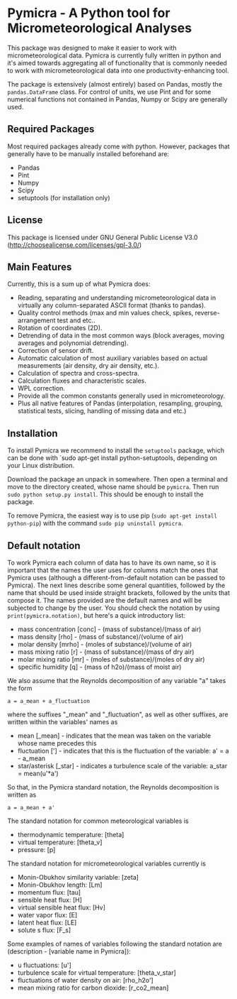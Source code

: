 # Pymicra - A Python tool for Micrometeorological Analyses

This package was designed to make it easier to work with micrometeorological data. Pymicra is currently fully written in python and it's aimed towards aggregating all of functionality that is commonly needed to work with micrometeorological data into one productivity-enhancing tool.

The package is extensively (almost entirely) based on Pandas, mostly the `pandas.DataFrame` class. For control of units, we use Pint and for some numerical functions not contained in Pandas, Numpy or Scipy are generally used.

## Required Packages
Most required packages already come with python. However, packages that generally have to be manually installed beforehand are:

* Pandas
* Pint
* Numpy
* Scipy
* setuptools (for installation only)

## License
This package is licensed under GNU General Public License V3.0 (http://choosealicense.com/licenses/gpl-3.0/)

## Main Features
Currently, this is a sum up of what Pymicra does:

  - Reading, separating and understanding micrometeorological data in virtually any column-separated ASCII format (thanks to pandas).
  - Quality control methods (max and min values check, spikes, reverse-arrangement test and etc..
  - Rotation of coordinates (2D).
  - Detrending of data in the most common ways (block averages, moving averages and polynomial detrending).
  - Correction of sensor drift.
  - Automatic calculation of most auxiliary variables based on actual measurements (air density, dry air density, etc.).
  - Calculation of spectra and cross-spectra.
  - Calculation fluxes and characteristic scales.
  - WPL correction.
  - Provide all the common constants generally used in micrometeorology.
  - Plus all native features of Pandas (interpolation, resampling, grouping, statistical tests, slicing, handling of missing data and etc.)

## Installation
To install Pymicra we recommend to install the `setuptools` package, which can be done with `sudo apt-get install python-setuptools, depending on your Linux distribution.

Download the package an unpack in somewhere. Then open a terminal and move to the directory created, whose name should be `pymicra`. Then run `sudo python setup.py install`. This should be enough to install the package.

To remove Pymicra, the easiest way is to use pip (`sudo apt-get install python-pip`) with the command `sudo pip uninstall pymicra`.

## Default notation
To work Pymicra each column of data has to have its own name, so it is important that the names the user uses for columns match the ones that Pymicra uses (although a different-from-default notation can be passed to Pymicra). The next lines describe some general quantities, followed by the name that should be used inside straight brackets, followed by the units that compose it. The names provided are the default names and will be subjected to change by the user. You should  check the notation by using `print(pymicra.notation)`, but here's a quick introductory list:

 - mass concentration [conc] - (mass of substance)/(mass of air)
 - mass density [rho] - (mass of substance)/(volume of air)
 - molar density [mrho] - (moles of substance)/(volume of air)
 - mass mixing ratio [r] - (mass of substance)/(mass of dry air)
 - molar mixing ratio [mr] - (moles of substance)/(moles of dry air)
 - specific humidity [q] - (mass of h2o)/(mass of moist air)

We also assume that the Reynolds decomposition of any variable "a" takes the form
    
    a = a_mean + a_fluctuation

where the suffixes "\_mean" and "\_fluctuation", as well as other suffixes, are written within the variables' names as
 - mean [\_mean] - indicates that the mean was taken on the variable whose name precedes this
 - fluctuation ['] - indicates that this is the fluctuation of the variable: a' = a - a\_mean
 - star/asterisk [\_star] - indicates a turbulence scale of the variable: a\_star = mean(u'\*a')

So that, in the Pymicra standard notation, the Reynolds decomposition is written as

    a = a_mean + a'

The standard notation for common meteorological variables is 
 - thermodynamic temperature: [theta] 
 - virtual temperature: [theta\_v]
 - pressure: [p]

The standard notation for micrometeorological variables currently is
 - Monin-Obukhov similarity variable: [zeta]
 - Monin-Obukhov length: [Lm]
 - momentum flux: [tau]
 - sensible heat flux: [H]
 - virtual sensible heat flux: [Hv]
 - water vapor flux: [E]
 - latent heat flux: [LE]
 - solute s flux: [F\_s]

Some examples of names of variables following the standard notation are (description - [variable name in Pymicra]):
 - u fluctuations: [u']
 - turbulence scale for virtual temperature: [theta\_v\_star]
 - fluctuations of water density on air: [rho\_h2o']
 - mean mixing ratio for carbon dioxide: [r\_co2\_mean]
